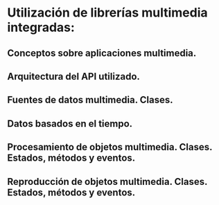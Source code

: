 # Utilización de librerías multimedia integradas:

## Conceptos sobre aplicaciones multimedia.

## Arquitectura del API utilizado.

## Fuentes de datos multimedia. Clases.

## Datos basados en el tiempo.

## Procesamiento de objetos multimedia. Clases. Estados, métodos y eventos.

## Reproducción de objetos multimedia. Clases. Estados, métodos y eventos.
